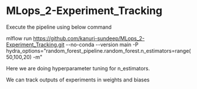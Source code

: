 # MLops_2-Experiment_Tracking

Execute the pipeline using below command

mlflow run https://github.com/kanuri-sundeep/MLops_2-Experiment_Tracking.git --no-conda --version main -P hydra_options="random_forest_pipeline.random_forest.n_estimators=range(50,100,20) -m"

Here we are doing hyperparameter tuning for n_estimators.

We can track outputs of experiments in weights and biases
